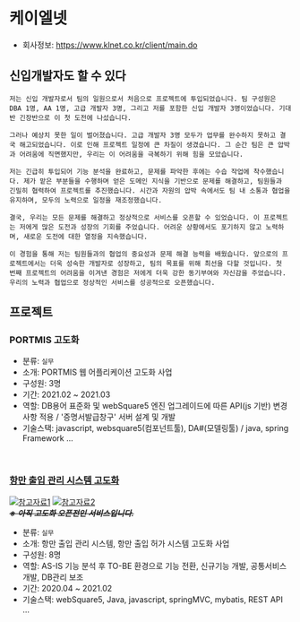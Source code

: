 # 케이엘넷
- 회사정보: https://www.klnet.co.kr/client/main.do

## 신입개발자도 할 수 있다
```
저는 신입 개발자로서 팀의 일원으로서 처음으로 프로젝트에 투입되었습니다. 팀 구성원은 DBA 1명, AA 1명, 고급 개발자 3명, 그리고 저를 포함한 신입 개발자 3명이었습니다. 기대반 긴장반으로 이 첫 도전에 나섰습니다.

그러나 예상치 못한 일이 벌어졌습니다. 고급 개발자 3명 모두가 업무를 완수하지 못하고 결국 해고되었습니다. 이로 인해 프로젝트 일정에 큰 차질이 생겼습니다. 그 순간 팀은 큰 압박과 어려움에 직면했지만, 우리는 이 어려움을 극복하기 위해 힘을 모았습니다.

저는 긴급히 투입되어 기능 분석을 완료하고, 문제를 파악한 후에는 수습 작업에 착수했습니다. 제가 맡은 부분들을 수행하며 얻은 도메인 지식을 기반으로 문제를 해결하고, 팀원들과 긴밀히 협력하여 프로젝트를 추진했습니다. 시간과 자원의 압박 속에서도 팀 내 소통과 협업을 유지하며, 모두의 노력으로 일정을 재조정했습니다.

결국, 우리는 모든 문제를 해결하고 정상적으로 서비스를 오픈할 수 있었습니다. 이 프로젝트는 저에게 많은 도전과 성장의 기회를 주었습니다. 어려운 상황에서도 포기하지 않고 노력하며, 새로운 도전에 대한 열정을 지속했습니다.

이 경험을 통해 저는 팀원들과의 협업의 중요성과 문제 해결 능력을 배웠습니다. 앞으로의 프로젝트에서는 더욱 성숙한 개발자로 성장하고, 팀의 목표를 위해 최선을 다할 것입니다. 첫 번째 프로젝트의 어려움을 이겨낸 경험은 저에게 더욱 강한 동기부여와 자신감을 주었습니다. 우리의 노력과 협업으로 정상적인 서비스를 성공적으로 오픈했습니다.
```

## 프로젝트
### PORTMIS 고도화
- 분류: ``실무``
- 소개: PORTMIS 웹 어플리케이션 고도화 사업
- 구성원: 3명
- 기간: 2021.02 ~ 2021.03
- 역할: DB용어 표준화 및 webSquare5 엔진 업그레이드에 따른 API(js 기반) 변경사항 적용 / '증명서발급창구' 서버 설계 및 개발
- 기술스택: javascript, websquare5(컴포넌트툴), DA#(모델링툴) / java, spring Framework ...
<br/>


### [항만 출입 관리 시스템 고도화](https://github.com/wjdrhkd456/RESUME/tree/main/projects/klnet/pss)
[![참고자료1](../..//IMAGES/apply.PNG)](https://pss.mof.go.kr) [![참고자료2](../../IMAGES/permit.PNG)](#)<br/>~~***※ 아직 고도화 오픈전인 서비스입니다.***~~
- 분류: ``실무``
- 소개: 항만 출입 관리 시스템, 항만 출입 허가 시스템 고도화 사업 
- 구성원: 8명
- 역할: AS-IS 기능 분석 후 TO-BE 환경으로 기능 전환, 신규기능 개발, 공통서비스 개발, DB관리 보조 
- 기간: 2020.04 ~ 2021.02
- 기술스택: webSquare5, Java, javascript, springMVC, mybatis, REST API ...
<br/>